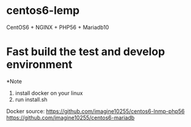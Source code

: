 # centos6-lemp
CentOS6 + NGINX + PHP56 + Mariadb10

# Fast build the test and develop environment

*Note
1. install docker on your linux
2. run install.sh

Docker source: 
https://github.com/imagine10255/centos6-lnmp-php56 
https://github.com/imagine10255/centos6-mariadb
